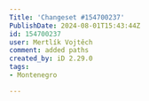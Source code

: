 ```yaml
---
Title: 'Changeset #154700237'
PublishDate: 2024-08-01T15:43:44Z
id: 154700237
user: Mertlík Vojtěch
comment: added paths
created_by: iD 2.29.0
tags:
- Montenegro

---
```

